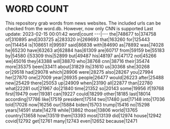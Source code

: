 # WORD COUNT
This repository grab words from news websites. The included urls can be checked from the word.db.
However, now only CNN is supported
Last update: 2023-02-15 00:01:42
word|count
---|---
the|748677
to|374758
of|310895
and|303725
a|283320
in|269693
that|163260
for|125443
on|114454
is|108651
it|99597
said|86838
with|84690
as|78892
was|74028
he|65230
have|63263
at|62884
has|61309
are|60717
from|59159
be|55183
by|54580
i|53309
this|52899
but|49487
his|48197
an|47172
not|45266
we|45016
they|43388
will|38870
who|38768
cnn|38716
their|35474
more|35375
been|33411
about|31829
its|31610
us|30368
she|30268
or|29518
had|29078
which|28906
were|28275
also|28267
you|27994
her|27870
one|27009
year|26935
people|26477
would|26223
after|25488
new|25429
there|25053
up|24909
when|23190
all|22877
than|22780
what|22281
out|21967
do|21840
time|21352
so|20143
some|19956
if|19768
first|19479
over|19381
can|19227
could|18299
other|18185
last|18014
according|17786
like|17519
president|17514
two|17480
just|17148
into|17036
told|17026
now|16256
our|15884
biden|15703
trump|15416
no|15298
years|14591
state|14278
while|13862
those|13806
world|13765
country|13658
how|13519
them|13393
most|13139
did|12974
house|12942
covid|12792
get|12761
many|12743
even|12652
because|12471
